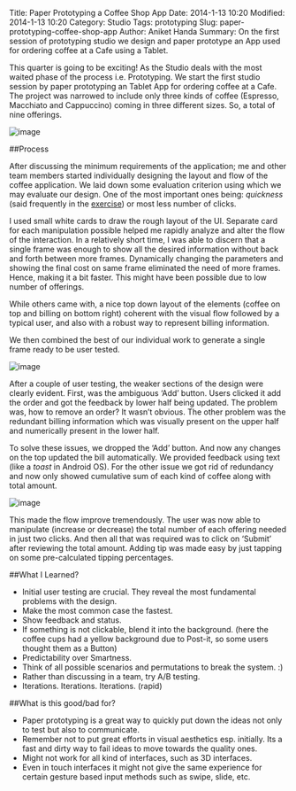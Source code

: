 Title: Paper Prototyping a Coffee Shop App
Date: 2014-1-13 10:20
Modified: 2014-1-13 10:20
Category: Studio
Tags: prototyping
Slug: paper-prototyping-coffee-shop-app
Author: Aniket Handa
Summary: On the first session of prototyping studio we design and paper prototype an App used for ordering coffee at a Cafe using a Tablet.

This quarter is going to be exciting! As the Studio deals with the most waited phase of the process i.e. Prototyping. We start the first studio session by paper prototyping an Tablet App for ordering coffee at a Cafe. The project was narrowed to include only three kinds of coffee (Espresso, Macchiato and Cappuccino) coming in three different sizes. So, a total of nine offerings.

![image]({filename}/images/Studio/Q2/W1/4.jpg)

##Process

After discussing the minimum requirements of the application; me and other team members started individually designing the layout and flow of the coffee application. We laid down some evaluation criterion using which we may evaluate our design. One of the most important ones being: _quickness_ (said frequently in the [exercise](http://blogs.uw.edu/hcid521/exercises#e1)) or most less number of clicks.

I used small white cards to draw the rough layout of the UI. Separate card for each manipulation possible helped me rapidly analyze and alter the flow of the interaction. In a relatively short time, I was able to discern that a single frame was enough to show all the desired information without back and forth between more frames. Dynamically changing the parameters and showing the final cost on same frame eliminated the need of more frames. Hence, making it a bit faster. This might have been possible due to low number of offerings. 

While others came with, a nice top down layout of the elements (coffee on top and billing on bottom right) coherent with the visual flow followed by a typical user, and also with a robust way to represent billing information.

We then combined the best of our individual work to generate a single frame ready to be user tested.

![image]({filename}/images/Studio/Q2/W1/2.jpg)

After a couple of user testing, the weaker sections of the design were clearly evident. First, was the ambiguous ‘Add’ button. Users clicked it add the order and got the feedback by lower half being updated. The problem was, how to remove an order? It wasn’t obvious. The other problem was the redundant billing information which was visually present on the upper half and numerically present in the lower half. 

To solve these issues, we dropped the ‘Add’ button. And now any changes on the top updated the bill automatically. We provided feedback using text (like a _toast_ in Android OS). For the other issue we got rid of redundancy and now only showed cumulative sum of each kind of coffee along with total amount.

![image]({filename}/images/Studio/Q2/W1/3.jpg)

This made the flow improve tremendously. The user was now able to manipulate (increase or decrease) the total number of each offering needed in just two clicks. And then all that was required was to click on ‘Submit’ after reviewing the total amount. Adding tip was made easy by just tapping on some pre-calculated tipping percentages. 

##What I Learned?
* Initial user testing are crucial. They reveal the most fundamental problems with the design.
* Make the most common case the fastest.
* Show feedback and status.
* If something is not clickable, blend it into the background. (here the coffee cups had a yellow background due to Post-it, so some users thought them as a Button)
* Predictability over Smartness.
* Think of all possible scenarios and permutations to break the system. :)
* Rather than discussing in a team, try A/B testing.
* Iterations. Iterations. Iterations. (rapid)

##What is this good/bad for?
* Paper prototyping is a great way to quickly put down the ideas not only to test but also to communicate.
* Remember not to put great efforts in visual aesthetics esp. initially. Its a fast and dirty way to fail ideas to move towards the quality ones.
* Might not work for all kind of interfaces, such as 3D interfaces.
* Even in touch interfaces it might not give the same experience for certain gesture based input methods such as swipe, slide, etc.